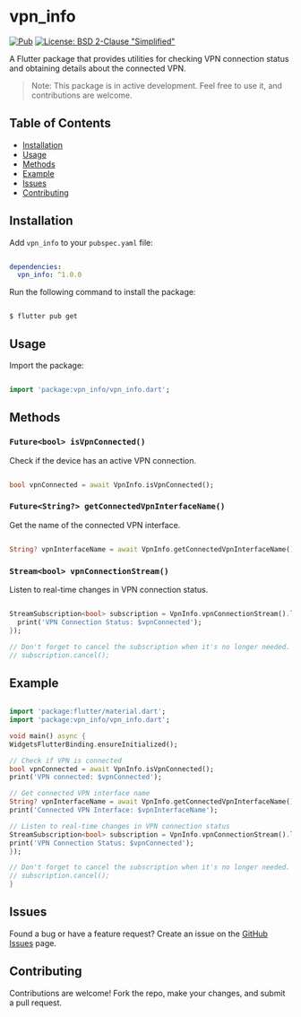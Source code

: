 # vpn_info

[![Pub](https://img.shields.io/pub/v/vpn_info)](https://pub.dev/packages/vpn_info)
[![License: BSD 2-Clause "Simplified"](https://img.shields.io/badge/License-BSD%202--Clause%20%22Simplified%22-brightgreen.svg)](https://opensource.org/licenses/BSD-2-Clause)

A Flutter package that provides utilities for checking VPN connection status and obtaining details about the connected VPN.

> Note: This package is in active development. Feel free to use it, and contributions are welcome.

## Table of Contents

- [Installation](#installation)
- [Usage](#usage)
- [Methods](#methods)
- [Example](#example)
- [Issues](#issues)
- [Contributing](#contributing)

## Installation

Add `vpn_info` to your `pubspec.yaml` file:

```yaml

dependencies:
  vpn_info: ^1.0.0

```


Run the following command to install the package:

```

$ flutter pub get

```

## Usage

Import the package:


```dart

import 'package:vpn_info/vpn_info.dart';

```

## Methods

### `Future<bool> isVpnConnected()`

Check if the device has an active VPN connection.


```dart

bool vpnConnected = await VpnInfo.isVpnConnected();

```


### `Future<String?> getConnectedVpnInterfaceName()`

Get the name of the connected VPN interface.

```dart

String? vpnInterfaceName = await VpnInfo.getConnectedVpnInterfaceName();

```
### `Stream<bool> vpnConnectionStream()`

Listen to real-time changes in VPN connection status.

```dart

StreamSubscription<bool> subscription = VpnInfo.vpnConnectionStream().listen((vpnConnected) {
  print('VPN Connection Status: $vpnConnected');
});

// Don't forget to cancel the subscription when it's no longer needed.
// subscription.cancel();

```
## Example

```dart

import 'package:flutter/material.dart';
import 'package:vpn_info/vpn_info.dart';

void main() async {
WidgetsFlutterBinding.ensureInitialized();

// Check if VPN is connected
bool vpnConnected = await VpnInfo.isVpnConnected();
print('VPN connected: $vpnConnected');

// Get connected VPN interface name
String? vpnInterfaceName = await VpnInfo.getConnectedVpnInterfaceName();
print('Connected VPN Interface: $vpnInterfaceName');

// Listen to real-time changes in VPN connection status
StreamSubscription<bool> subscription = VpnInfo.vpnConnectionStream().listen((vpnConnected) {
print('VPN Connection Status: $vpnConnected');
});

// Don't forget to cancel the subscription when it's no longer needed.
// subscription.cancel();
}

```

## Issues

Found a bug or have a feature request? Create an issue on the [GitHub Issues](https://github.com/advaitkale01/vpn_info/issues) page.

## Contributing

Contributions are welcome! Fork the repo, make your changes, and submit a pull request.
